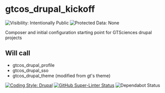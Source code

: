 # gtcos_drupal_kickoff
![Visibility: Intentionally Public](https://flat.badgen.net/badge/Visibility/Intentionally%20Public/orange)
![Protected Data: None](https://flat.badgen.net/badge/Protected%20Data/None/red)

Composer and initial configuration starting point for GTSciences drupal projects

## Will call 

- gtcos_drupal_profile
- gtcos_drupal_sso
- gtcos_drupal_theme (modified from gt's theme)


[![Coding Style: Drupal](https://flat.badgen.net/badge/code%20style/Drupal/f2a)](https://www.drupal.org/docs/develop/standards/php/php-coding-standards)
[![GitHub Super-Linter Status](https://github.com/gatech-arcs/gtcos_drupal_kickoff/workflows/Lint%20Code%20Base/badge.svg)](https://github.com/marketplace/actions/super-linter)
![Dependabot Status](https://flat.badgen.net/github/dependabot/ubuntu/yaru)

